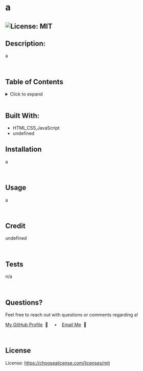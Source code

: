 
  # a

  ## ![License: MIT](https://img.shields.io/badge/License-MIT-yellow.svg) 

  ## **Description:**
  a
  
  <br/>
  
  ## **Table of Contents**
  <details>
  <summary>Click to expand</summary>

  ### [Build](#Built-With:)
  ### [Description](#Description)
  ### [Installation](#Installation)
  ### [Usage](#Usage)
  ### [Credit](#Credit)
  ### [Tests](#Tests)
  ### [Contact Me](#Questions?)
  ### [License](#License)
  </details>

  <br/>
  
  ## **Built With:**
  + HTML,CSS,JavaScript
  + undefined


  ## **Installation** 
  a 

  <br/>
  
  ## **Usage**
  a
  
  <br/>
  
  ## **Credit**
  undefined
  
  <br/>
  
  ## **Tests**
  n/a
  
  <br/>
  
  ## **Questions?**
  Feel free to reach out with questions or comments regarding a!
  
  [My GitHub Profile](https://github.com/a)&nbsp; 📂  &nbsp;&nbsp;&nbsp; • &nbsp;&nbsp;&nbsp;[Email Me](a)&nbsp; 📧

  <br/>
  
  ## **License**
  License:  https://choosealicense.com/licenses/mit
  